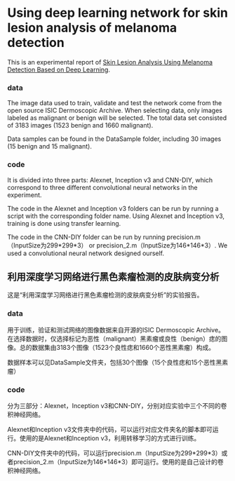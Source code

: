# Using deep learning network for skin lesion analysis of melanoma detection

This is an experimental report of [Skin Lesion Analysis Using Melanoma Detection Based on Deep Learning](http://xuganchen.com/download/20180826SkinDL.pdf).

### data

The image data used to train, validate and test the network come from the open source ISIC Dermoscopic Archive. When selecting data, only images labeled as malignant or benign will be selected. The total data set consisted of 3183 images (1523 benign and 1660 malignant).

Data samples can be found in the DataSample folder, including 30 images (15 benign and 15 malignant).

### code

It is divided into three parts: Alexnet, Inception v3 and CNN-DIY, which correspond to three different convolutional neural networks in the experiment.

The code in the Alexnet and Inception v3 folders can be run by running a script with the corresponding folder name. Using Alexnet and Inception v3, training is done using transfer learning.

The code in the CNN-DIY folder can be run by running precision.m（InputSize为299\*299\*3） or precision\_2.m（InputSize为146\*146\*3）. We used a convolutional neural network designed ourself.


## 利用深度学习网络进行黑色素瘤检测的皮肤病变分析

这是“利用深度学习网络进行黑色素瘤检测的皮肤病变分析”的实验报告。

### data

用于训练，验证和测试网络的图像数据来自开源的ISIC Dermoscopic Archive。在选择数据时，仅选择标记为恶性（malignant）黑素瘤或良性（benign）痣的图像。总的数据集由3183个图像（1523个良性痣和1660个恶性黑素瘤）构成。

数据样本可以见DataSample文件夹，包括30个图像（15个良性痣和15个恶性黑素瘤）

### code

分为三部分：Alexnet，Inception v3和CNN-DIY，分别对应实验中三个不同的卷积神经网络。

Alexnet和Inception v3文件夹中的代码，可以运行对应文件夹名的脚本即可运行。使用的是Alexnet和Inception v3，利用转移学习的方式进行训练。

CNN-DIY文件夹中的代码，可以运行precision.m（InputSize为299\*299\*3）或者precision\_2.m（InputSize为146\*146\*3）即可运行。使用的是自己设计的卷积神经网络。



